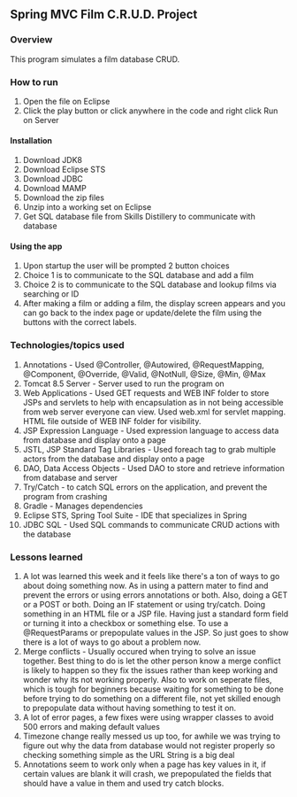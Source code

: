 ## Spring MVC Film C.R.U.D. Project

### Overview

This program simulates a film database CRUD.

### How to run
1. Open the file on Eclipse
2. Click the play button or click anywhere in the code and right click Run on Server

#### Installation
1. Download JDK8
2. Download Eclipse STS
3. Download JDBC
4. Download MAMP
5. Download the zip files
6. Unzip into a working set on Eclipse
7. Get SQL database file from Skills Distillery to communicate with database

#### Using the app
1. Upon startup the user will be prompted 2 button choices
2. Choice 1 is to communicate to the SQL database and add a film
3. Choice 2 is to communicate to the SQL database and lookup films via searching or ID
4. After making a film or adding a film, the display screen appears and you can go back to the index page or update/delete the film using the buttons with the correct labels.

### Technologies/topics used
1. Annotations - Used @Controller, @Autowired, @RequestMapping, @Component, @Override, @Valid, @NotNull, @Size, @Min, @Max
2. Tomcat 8.5 Server - Server used to run the program on
3. Web Applications - Used GET requests and WEB INF folder to store JSPs and servlets to help with encapsulation as in not being accessible from web server everyone can view. Used web.xml for servlet mapping. HTML file outside of WEB INF folder for visibility.
4. JSP Expression Language - Used expression language to access data from database and display onto a page
5. JSTL, JSP Standard Tag Libraries - Used foreach tag to grab multiple actors from the database and display onto a page
6. DAO, Data Access Objects - Used DAO to store and retrieve information from database and server
7. Try/Catch - to catch SQL errors on the application, and prevent the program from crashing
8. Gradle - Manages dependencies
9. Eclipse STS, Spring Tool Suite - IDE that specializes in Spring
10. JDBC SQL - Used SQL commands to communicate CRUD actions with the database

### Lessons learned
1. A lot was learned this week and it feels like there's a ton of ways to go about doing something now. As in using a pattern mater to find and prevent the errors or using errors annotations or both. Also, doing a GET or a POST or both. Doing an IF statement or using try/catch. Doing something in an HTML file or a JSP file. Having just a standard form field or turning it into a checkbox or something else. To use a @RequestParams or prepopulate values in the JSP. So just goes to show there is a lot of ways to go about a problem now.
2. Merge conflicts - Usually occured when trying to solve an issue together. Best thing to do is let the other person know a merge conflict is likely to happen so they fix the issues rather than keep working and wonder why its not working properly. Also to work on seperate files, which is tough for beginners because waiting for something to be done before trying to do something on a different file, not yet skilled enough to prepopulate data without having something to test it on. 
3. A lot of error pages, a few fixes were using wrapper classes to avoid 500 errors and making default values
4. Timezone change really messed us up too, for awhile we was trying to figure out why the data from database would not register properly so checking something simple as the URL String is a big deal
5. Annotations seem to work only when a page has key values in it, if certain values are blank it will crash, we prepopulated the fields that should have a value in them and used try catch blocks.
